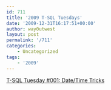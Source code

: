 ```yaml
---
id: 711
title: '2009 T-SQL Tuesdays'
date: '2009-12-31T16:17:51+00:00'
author: way0utwest
layout: post
permalink: '/711'
categories:
    - Uncategorized
tags:
    - '2009'
---
```


[T-SQL Tuesday #001: Date/Time Tricks](http://sqlblog.com/blogs/adam_machanic/archive/2009/11/30/invitation-to-participate-in-t-sql-tuesday-001-date-time-tricks.aspx)
